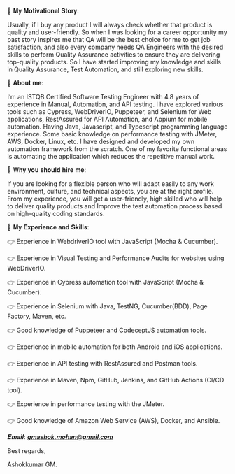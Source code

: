 🔷 𝐌𝐲 𝐌𝐨𝐭𝐢𝐯𝐚𝐭𝐢𝐨𝐧𝐚𝐥 𝐒𝐭𝐨𝐫𝐲:

Usually, if I buy any product I will always check whether that product is quality and user-friendly. 
So when I was looking for a career opportunity my past story inspires me that QA will be the best 
choice for me to get job satisfaction, and also every company needs QA Engineers with the desired 
skills to perform Quality Assurance activities to ensure they are delivering top-quality products. 
So I have started improving my knowledge and skills in Quality Assurance, Test Automation, and 
still exploring new skills.

🔷 𝐀𝐛𝐨𝐮𝐭 𝐦𝐞:

I’m an ISTQB Certified Software Testing Engineer with 4.8 years of experience in Manual, Automation,
and API testing. I have explored various tools such as Cypress, WebDriverIO, Puppeteer, and Selenium
for Web applications, RestAssured for API Automation, and Appium for mobile automation. Having Java, 
Javascript, and Typescript programming language experience. Some basic knowledge on performance 
testing with JMeter, AWS, Docker, Linux, etc. I have designed and developed my own automation 
framework from the scratch. One of my favorite functional areas is automating the application which 
reduces the repetitive manual work.

🔷 𝐖𝐡𝐲 𝐲𝐨𝐮 𝐬𝐡𝐨𝐮𝐥𝐝 𝐡𝐢𝐫𝐞 𝐦𝐞:

If you are looking for a flexible person who will adapt easily to any work environment, culture, 
and technical aspects, you are at the right profile. From my experience, you will get a user-friendly, 
high skilled who will help to deliver quality products and Improve the test automation process based on 
high-quality coding standards.

🔷 𝐌𝐲 𝐄𝐱𝐩𝐞𝐫𝐢𝐞𝐧𝐜𝐞 𝐚𝐧𝐝 𝐒𝐤𝐢𝐥𝐥𝐬:

👉 Experience in WebdriverIO tool with JavaScript (Mocha & Cucumber).

👉 Experience in Visual Testing and Performance Audits for websites using WebDriverIO.

👉 Experience in Cypress automation tool with JavaScript (Mocha & Cucumber).

👉 Experience in Selenium with Java, TestNG, Cucumber(BDD), Page Factory, Maven, etc.

👉 Good knowledge of Puppeteer and CodeceptJS automation tools.

👉 Experience in mobile automation for both Android and iOS applications.

👉 Experience in API testing with RestAssured and Postman tools.

👉 Experience in Maven, Npm, GitHub, Jenkins, and GitHub Actions (CI/CD tool).

👉 Experience in performance testing with the JMeter.

👉 Good knowledge of Amazon Web Service (AWS), Docker, and Ansible.

𝑬𝒎𝒂𝒊𝒍: 𝒈𝒎𝒂𝒔𝒉𝒐𝒌.𝒎𝒐𝒉𝒂𝒏@𝒈𝒎𝒂𝒊𝒍.𝒄𝒐𝒎

Best regards,

Ashokkumar GM.
